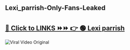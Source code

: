 
 ## Lexi_parrish-Only-Fans-Leaked

# <h2><a href="https://clipsfans.com/Lexi_parrish&ref=git">🔗 Click to LINKS ⏩⏩ 👉 🟢 Lexi parrish </a></h2>

<a href="https://clipsfans.com/Lexi_parrish&ref=git" rel="nofollow" data-target="animated-image.originalLink"><img src="https://i.ibb.co.com/xMMVF88/686577567.gif" alt="Viral Video Original" style="max-width: 100%; display: inline-block;" data-target="animated-image.originalImage"></a>
